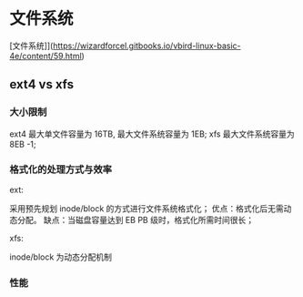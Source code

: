 # 文件系统

[文件系统]](https://wizardforcel.gitbooks.io/vbird-linux-basic-4e/content/59.html)


##

## ext4 vs xfs

### 大小限制

ext4 最大单文件容量为 16TB, 最大文件系统容量为 1EB;
xfs 最大文件系统容量为 8EB -1;

### 格式化的处理方式与效率

ext:

采用预先规划 inode/block 的方式进行文件系统格式化；
优点：格式化后无需动态分配。
缺点：当磁盘容量达到 EB PB 级时，格式化所需时间很长；

xfs:

inode/block 为动态分配机制

### 性能



